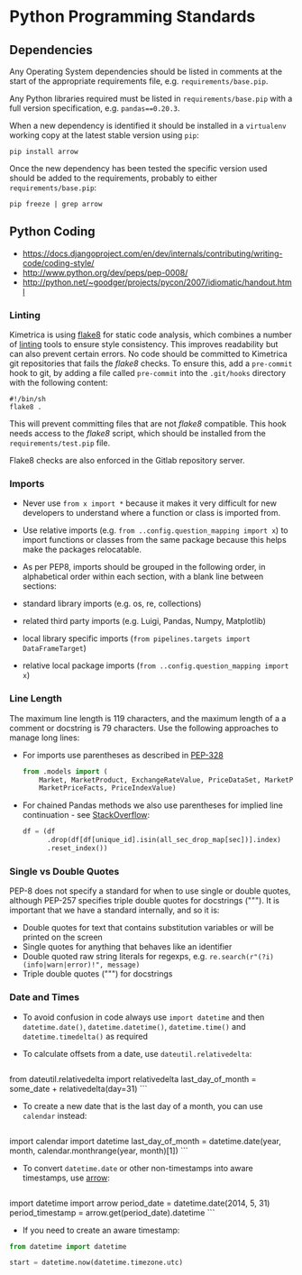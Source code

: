 # Python Programming Standards

## Dependencies

Any Operating System dependencies should be listed in comments at the start of the appropriate requirements file, e.g. `requirements/base.pip`.

Any Python libraries required must be listed in `requirements/base.pip` with a full version specification, e.g. `pandas==0.20.3`.

When a new dependency is identified it should be installed in a `virtualenv` working copy at the latest stable version using `pip`:

```
pip install arrow
```

Once the new dependency has been tested the specific version used should be added to the requirements, probably to either `requirements/base.pip`:

```
pip freeze | grep arrow
```

## Python Coding

* <https://docs.djangoproject.com/en/dev/internals/contributing/writing-code/coding-style/>
* <http://www.python.org/dev/peps/pep-0008/>
* <http://python.net/~goodger/projects/pycon/2007/idiomatic/handout.html>

### Linting ###

Kimetrica is using [flake8](http://flake8.pycqa.org/en/latest/) for static code analysis, which combines a number of [linting](https://en.wikipedia.org/wiki/Lint_(software)) tools to ensure style consistency. This improves readability but can also prevent certain errors. No code should be committed to Kimetrica git repositories that fails the *flake8* checks. To ensure this, add a `pre-commit` hook to git, by adding a file called `pre-commit` into the `.git/hooks` directory with the following content:

    #!/bin/sh
    flake8 .

This will prevent committing files that are not *flake8* compatible. This hook needs access to the *flake8* script, which should be installed from the `requirements/test.pip` file.

Flake8 checks are also enforced in the Gitlab repository server.

### Imports ###

* Never use `from x import *` because it makes it very difficult for new developers to understand where a function or class is imported from.
* Use relative imports (e.g. `from ..config.question_mapping import x`) to import functions or classes from the same package because this helps make the packages relocatable.
* As per PEP8, imports should be grouped in the following order, in alphabetical order within each section, with a blank line between sections:

* standard library imports (e.g. os, re, collections)
* related third party imports (e.g. Luigi, Pandas, Numpy, Matplotlib)
* local library specific imports (`from pipelines.targets import DataFrameTarget`)
* relative local package imports (`from ..config.question_mapping import x`)

### Line Length ###

The maximum line length is 119 characters, and the maximum length of a
a comment or docstring is 79 characters. Use the following approaches to manage long lines:

* For imports use parentheses as described in [PEP-328](https://www.python.org/dev/peps/pep-0328/)

    ```python
    from .models import (
        Market, MarketProduct, ExchangeRateValue, PriceDataSet, MarketPrice,
        MarketPriceFacts, PriceIndexValue)
    ````

* For chained Pandas methods we also use parentheses for implied line continuation - see [StackOverflow](http://stackoverflow.com/a/34335578/270310):

    ```python
    df = (df
          .drop(df[df[unique_id].isin(all_sec_drop_map[sec])].index)
          .reset_index())
    ```

### Single vs Double Quotes ###

PEP-8 does not specify a standard for when to use single or double quotes, although PEP-257 specifies triple double quotes for docstrings ("""). It is important that we have a standard internally, and so it is:

* Double quotes for text that contains substitution variables or will be printed on the screen
* Single quotes for anything that behaves like an identifier
* Double quoted raw string literals for regexps, e.g. `re.search(r"(?i)(info|warn|error)!", message)`
* Triple double quotes (""") for docstrings

### Date and Times ###

* To avoid confusion in code always use `import datetime` and then `datetime.date()`, `datetime.datetime()`, `datetime.time()` and `datetime.timedelta()` as required
* To calculate offsets from a date, use `dateutil.relativedelta`:

    ```python
from dateutil.relativedelta import relativedelta
last_day_of_month = some_date + relativedelta(day=31)
    ```

* To create a new date that is the last day of a month, you can use `calendar` instead:

    ```python
import calendar
import datetime
last_day_of_month = datetime.date(year, month, calendar.monthrange(year, month)[1])
    ```

* To convert `datetime.date` or other non-timestamps into aware timestamps, use [arrow](https://arrow.readthedocs.org/en/latest/):

    ```python
import datetime
import arrow
period_date = datetime.date(2014, 5, 31)
period_timestamp = arrow.get(period_date).datetime
    ```

* If you need to create an aware timestamp:

```python
from datetime import datetime

start = datetime.now(datetime.timezone.utc)
```
